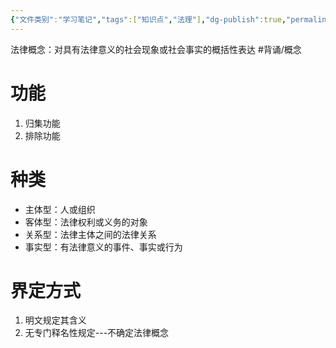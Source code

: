 ```yaml
---
{"文件类别":"学习笔记","tags":["知识点","法理"],"dg-publish":true,"permalink":"/学习笔记studyup/知识点cheese/法律概念/","dgPassFrontmatter":true,"created":"2024-10-11T14:44:09.142+08:00","updated":"2024-10-25T13:53:38.758+08:00"}
---
```


法律概念：对具有法律意义的社会现象或社会事实的概括性表达 #背诵/概念 
# 功能
1. 归集功能
2. 排除功能
# 种类
- 主体型：人或组织
- 客体型：法律权利或义务的对象
- 关系型：法律主体之间的法律关系
- 事实型：有法律意义的事件、事实或行为
# 界定方式
1. 明文规定其含义
2. 无专门释名性规定---不确定法律概念